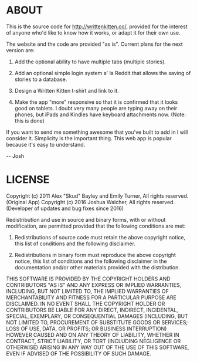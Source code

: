 # ABOUT

This is the source code for http://writtenkitten.co/, provided for the interest of anyone who'd like to know how it works, or adapt it for their own use.

The website and the code are provided "as is". Current plans for the next version are:

1) Add the optional ability to have multiple tabs (multiple stories).

2) Add an optional simple login system a' la Reddit that allows the saving of stories to a database.

3) Design a Written Kitten t-shirt and link to it.

4) Make the app "more" responsive so that it is confirmed that it looks good on tablets. I doubt very many people are typing away on their phones, but iPads and Kindles have keyboard attachments now. (Note: this is done)

If you want to send me something awesome that you've built to add in I will consider it. Simplicity is the important thing. This web app is popular because it's easy to understand.

-- Josh

# LICENSE

Copyright (c) 2011 Alex "Skud" Bayley and Emily Turner, All rights reserved. (Original App)
Copyright (c) 2016 Joshua Walcher, All rights reserved. (Developer of updates and bug fixes since 2016)

Redistribution and use in source and binary forms, with or without
modification, are permitted provided that the following conditions are met:

1. Redistributions of source code must retain the above copyright notice, this
list of conditions and the following disclaimer.

2. Redistributions in binary form must reproduce the above copyright notice,
this list of conditions and the following disclaimer in the documentation
and/or other materials provided with the distribution.

THIS SOFTWARE IS PROVIDED BY THE COPYRIGHT HOLDERS AND CONTRIBUTORS "AS IS" AND
ANY EXPRESS OR IMPLIED WARRANTIES, INCLUDING, BUT NOT LIMITED TO, THE IMPLIED
WARRANTIES OF MERCHANTABILITY AND FITNESS FOR A PARTICULAR PURPOSE ARE
DISCLAIMED. IN NO EVENT SHALL THE COPYRIGHT HOLDER OR CONTRIBUTORS BE LIABLE
FOR ANY DIRECT, INDIRECT, INCIDENTAL, SPECIAL, EXEMPLARY, OR CONSEQUENTIAL
DAMAGES (INCLUDING, BUT NOT LIMITED TO, PROCUREMENT OF SUBSTITUTE GOODS OR
SERVICES; LOSS OF USE, DATA, OR PROFITS; OR BUSINESS INTERRUPTION) HOWEVER
CAUSED AND ON ANY THEORY OF LIABILITY, WHETHER IN CONTRACT, STRICT LIABILITY,
OR TORT (INCLUDING NEGLIGENCE OR OTHERWISE) ARISING IN ANY WAY OUT OF THE USE
OF THIS SOFTWARE, EVEN IF ADVISED OF THE POSSIBILITY OF SUCH DAMAGE.
